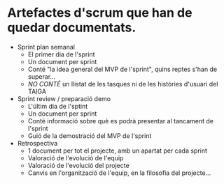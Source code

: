 # Artefactes d'scrum que han de quedar documentats.
  * Sprint plan semanal 
    * El primer dia de l'sprint
    * Un document per sprint
    * Conté "la idea general del MVP de l'sprint", quins reptes s'han de superar...
    * *NO CONTÉ* un llistat de les tasques ni de les històries d'usuari del TAIGA
  * Sprint review / preparació demo 
    *  L'últim dia de l'sptint
    *  Un document per sprint
    *  Conté informació sobre què es podrà presentar al tancament de l'sprint
    *  Guió de la demostració del MVP de l'sprint
  * Retrospectiva 
    * 1 document per tot el projecte, amb un apartat per cada sprint
    * Valoració de l'evolució de l'equip
    * Valoració de l'evolució del projecte
    * Canvis en l'organització de l'equip, en la filosofia del projecte...
